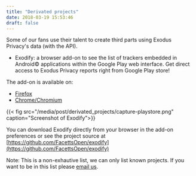 ```yaml
---
title: "Derivated projects"
date: 2018-03-19 15:53:46
draft: false
---
```


Some of our fans use their talent to create third parts using Exodus Privacy's data (with the API).

* Exodify: a browser add-on to see the list of trackers embedded in Android© applications within the Google Play web interface. Get direct access to Exodus Privacy reports right from Google Play store!

The add-on is available on:

* [Firefox](https://addons.mozilla.org/en-US/firefox/addon/exodify/)
* [Chrome/Chromium](https://chrome.google.com/webstore/detail/exodify/imfbjeceaelpdlhbeembaocakecajhlm) 

{{< fig src="/media/post/derivated_projects/capture-playstore.png" caption="Screenshot of Exodify">}}

You can download Exodify directly from your browser in the add-on preferences or see the project source at [https://github.com/FacettsOpen/exodify](https://github.com/FacettsOpen/exodify) 

Note: This is a non-exhautive list, we can only list known projects. If you want to be in this list please [email us](mailto:bureau@xodus-privacy.eu.org). 
